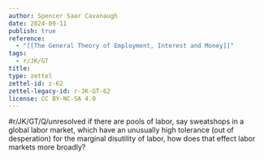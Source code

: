 ```yaml
---
author: Spencer Saar Cavanaugh
date: 2024-09-11
publish: true
reference:
  - "[[The General Theory of Employment, Interest and Money]]"
tags:
  - r/JK/GT
title:
type: zettel
zettel-id: z-62
zettel-legacy-id: r-JK-GT-62
license: CC BY-NC-SA 4.0
---
```


#r/JK/GT/Q/unresolved if there are pools of labor, say sweatshops in a global labor market, which have an unusually high tolerance (out of desperation) for the marginal disutility of labor, how does that effect labor markets more broadly?
